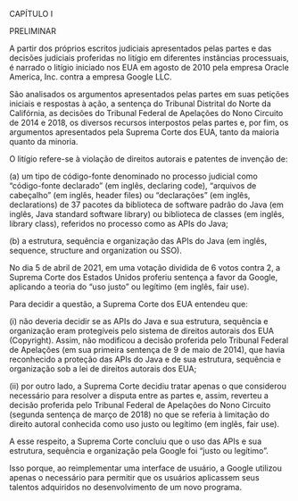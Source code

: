 CAPÍTULO I

PRELIMINAR

A partir dos próprios escritos judiciais apresentados pelas partes e das decisões judiciais proferidas no litígio em diferentes instâncias processuais, é narrado o litígio iniciado nos EUA em agosto de 2010 pela empresa Oracle America, Inc. contra a empresa Google LLC.

São analisados os argumentos apresentados pelas partes em suas petições iniciais e respostas à ação, a sentença do Tribunal Distrital do Norte da Califórnia, as decisões do Tribunal Federal de Apelações do Nono Circuito de 2014 e 2018, os diversos recursos interpostos pelas partes e, por fim, os argumentos apresentados pela Suprema Corte dos EUA, tanto da maioria quanto da minoria.

O litígio refere-se à violação de direitos autorais e patentes de invenção de:

(a) um tipo de código-fonte denominado no processo judicial como “código-fonte declarado” (em inglês, declaring code), “arquivos de cabeçalho” (em inglês, header files) ou “declarações” (em inglês, declarations) de 37 pacotes da biblioteca de software padrão do Java (em inglês, Java standard software library) ou biblioteca de classes (em inglês, library class), referidos no processo como as APIs do Java;

(b) a estrutura, sequência e organização das APIs do Java (em inglês, sequence, structure and organization ou SSO).

No dia 5 de abril de 2021, em uma votação dividida de 6 votos contra 2, a Suprema Corte dos Estados Unidos proferiu sentença a favor da Google, aplicando a teoria do “uso justo” ou legítimo (em inglês, fair use).

Para decidir a questão, a Suprema Corte dos EUA entendeu que:

(i) não deveria decidir se as APIs do Java e sua estrutura, sequência e organização eram protegíveis pelo sistema de direitos autorais dos EUA (Copyright). Assim, não modificou a decisão proferida pelo Tribunal Federal de Apelações (em sua primeira sentença de 9 de maio de 2014), que havia reconhecido a proteção das APIs do Java e de sua estrutura, sequência e organização sob a lei de direitos autorais dos EUA;

(ii) por outro lado, a Suprema Corte decidiu tratar apenas o que considerou necessário para resolver a disputa entre as partes e, assim, reverteu a decisão proferida pelo Tribunal Federal de Apelações do Nono Circuito (segunda sentença de março de 2018) no que se referia à limitação do direito autoral conhecida como uso justo ou legítimo (em inglês, fair use).

A esse respeito, a Suprema Corte concluiu que o uso das APIs e sua estrutura, sequência e organização pela Google foi “justo ou legítimo”.

Isso porque, ao reimplementar uma interface de usuário, a Google utilizou apenas o necessário para permitir que os usuários aplicassem seus talentos adquiridos no desenvolvimento de um novo programa.